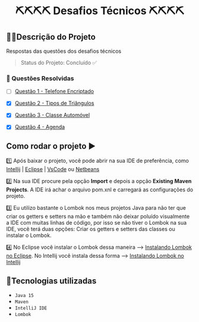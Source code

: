 <h1 align="center">⛏️⛏️⛏️⛏️ Desafios Técnicos ⛏️⛏️⛏️⛏️</h1>

## 🔗🔗Descrição do Projeto
<p align="justify"> Respostas das questões dos desafios técnicos </p>

> Status do Projeto: Concluído ✅

### 🔧 Questões Resolvidas 

- [ ] [Questão 1 - Telefone Encriptado](https://github.com/srtapoe/desafiostecnicos/tree/master/src/main/java/br/desafios/telefone)
- [x] [Questão 2 - Tipos de Triângulos](https://github.com/srtapoe/desafiostecnicos/tree/master/src/main/java/br/desafios/triangulos)
- [X] [Questão 3 - Classe Automóvel](https://github.com/srtapoe/desafiostecnicos/tree/master/src/main/java/br/desafios/automovel)
- [x] [Questão 4 - Agenda](https://github.com/srtapoe/desafiostecnicos/tree/master/src/main/java/br/desafios/agenda)


## Como rodar o projeto ▶️

1️⃣ Após baixar o projeto, você pode abrir na sua IDE de preferência, como [Intellij](https://www.jetbrains.com/pt-br/idea/) | [Eclipse](https://www.eclipse.org/downloads/) | [VsCode](https://code.visualstudio.com/) ou [Netbeans](https://netbeans.apache.org/download/index.html)

2️⃣ Na sua IDE procure pela opção **Import** e depois a opção **Existing Maven Projects**. A IDE irá achar o arquivo pom.xnl e carregará as configurações do projeto.

3️⃣ Eu utilizo bastante o Lombok nos meus projetos Java para não ter que criar os getters e setters na mão e também não deixar poluído visualmente a IDE com muitas linhas de código, por isso se não tiver o Lombok na sua IDE, você terá duas opções: Criar os getters e setters das classes ou instalar o Lombok.

4️⃣ No Eclipse você instalar o Lombok dessa maneira --> [Instalando Lombok no Eclipse](https://dicasdejava.com.br/como-configurar-o-lombok-no-eclipse/). No Intellij você instala dessa forma --> [Instalando Lombok no Intellij](https://dicasdejava.com.br/como-configurar-o-lombok-no-intellij-idea/)

## 🔨Tecnologias utilizadas

- `Java 15`
- `Maven`
- `IntelliJ IDE`
- `Lombok`



